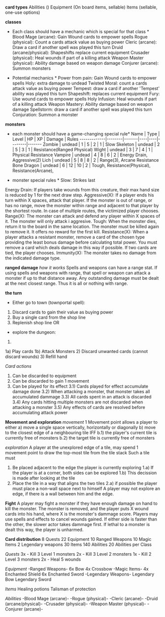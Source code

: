 **card types**
Abilities ()
Equipment (On board items, sellable)
Items (sellable, one-use options)

**classes**
* Each class should have a mechanic which is special for that class *
Blood Mage (arcane): Gain Wound cards to empower spells
Rogue (physical): Count a cards attack value as buying power
Cleric (arcane): Draw a card if another spell was played this turn
Druid (arcane/physical): Shapeshifts replace current equipment
Crusader (physical): Heal wounds if part of a killing attack
Weapon Master (physical): Ability damage based on weapon damage
Conjurer (arcane): Summon monsters

* Potential mechanics *
Power from pain: Gain Wound cards to empower spells
Holy: extra damage to undead
Twisted Moral: count a cards attack value as buying power
Tempest: draw a card if another 'Tempest' ability was played this turn
Shapeshift: replaces current equipment
Fury: Use wound cards to empower spells
Holy Infusion: Heal wounds if part of a killing attack
Weapon Mastery: Ability damage based on weapon damage
Spellstorm: draw a card if another spell was played this turn
Conjuration: Summon a monster

**monsters**
* each monster should have a game-changing special rule*
 Name         | Type   | Level | HP | XP | Damage | Rules
 -------------|--------|-------|----|----|--------|-------
 Zombie       | undead | 1     | 5  | 2  | 1      | Slow
 Skeleton     | undead | 2     | 5  | 3  | 1      | Resistance(Ranged Physical)
 Wight        | undead | 3     | 7  | 4  | 1      | Physical Resistance
 Vampire      | undead | 4     | 8  | 6  | 2      | Energy Drain, Aggressive(2)
 Lich         | undead | 5     | 8  | 8  | 2      | Range(3), Arcane Resistance
 Bone Dragon  | undead | 6     | 12 | 10 | 2      | Tough, Resistance(Physical), Resistance(Arcane), 
 
 * monster special rules *
 Slow: Strikes last
 
 Energy Drain: If players take wounds from this creature, their max hand size is reduced by 1 for the next draw step.
 Aggressive(X): If a player ends his turn within X spaces, attack that player. If the monster is out of range, or has no range, move the monster
	within range and adjacent to that player by the shortest route. In case of multiple routes, the victimized player chooses.
 Range(X): The monster can attack and defend any player within X spaces of it. The monster will only attack i aggresive.
 Tough: When the monster dies, return it to the board in the same location. The monster must be killed again to remove it.
	It offers no reward for the first kill.
 Resistance(X): When a player attacks a resistant monster, remove a card of the chosen type providing the least bonus damage before calculating total power.
	You must remove a card which deals damage in this way if possible. If two cards are tied, the player chooses.
 Immunity(X): The monster takes no damage from the indicated damage type.
 
 
**ranged damage**
*how it works*
Spells and weapons can have a range stat.
If using spells and weapons with range, that spell or weapon can attack a monster if up to that distance away.
Any outstanding damage must be dealt at the next closest range.
Thus it is all or nothing with range.

**the turn**
- Either go to town (townportal spell):
1) Discard cards to gain their value as buying power
2) Buy a single card from the shop line
3) Replenish shop line
OR
- explore the dungeon:
1) <repeat as desired>
1a) Play cards
1b) Attack Monsters
2) Discard unwanted cards (cannot discard wounds)
3) Refill hand

*Card actions*
1) Can be discarded to equipment
2) Can be discarded to gain 1 movement
3) Can be played for its effect
3.1) Cards played for effect accumulate damage done
3.2) When attacking a monster, that monster takes all accumulated dammage
3.3) All cards spent in an attack is discarded
3.4) Any cards hitting multiple monsters are not discarded when attacking a monster
3.5) Any effects of cards are resolved before accumulating attack power

**Movement and exploration**
*movement*
1 Movement point allows a player to either
a) move a single space vertically, horizontally or diagonally
b) move to the closest edge of a neighbouring tile IFF
b.1) the player's current tile is currently free of monsters
b.2) the target tile is currently free of monsters

*exploration*
A player at the unexplored edge of a tile, may spend 1 movement point to draw the top-most tile from the tile stack
Such a tile must
1) Be placed adjacent to the edge the player is currently exploring
1.a) If the player is at a corner, both sides can be explored
1.b) This decission is made after looking at the tile
2) Place the tile in a way that aligns the two tiles
2.a) if possible the player must place a non-wall space next to himself
A player may not explore an edge, if there is a wall between him and the edge.

**Fight**
A player may fight a monster if they have enough damage on hand to kill the monster.
The monster is removed, and the player puts X wound cards into his hand, where X is the monster's dammage score.
Players may use spells and effects to cancel wounds gained.
If either side is faster than the other, the slower actor takes dammage first. If lethal to a monster is dealt this way, the player is unharmed.




**Card distribution**
8 Quests
22 Equipment
	10 Ranged Weapons
	10 Magic Items
	2 Legendary weapons
30 Items
140 Abilities
	20 Abilities per Class

*Quests*
3x - Kill 3 Level 1 monsters
2x - Kill 3 Level 2 monsters
1x - Kill 2 Level 3 monsters
2x - Heal 5 wounds

*Equipment*
-Ranged Weapons-
6x Bow
4x Crossbow
-Magic Items-
4x Enchanted Shield
6x Enchanted Sword
-Legendary Weapons-
Legendary Bow
Legendary Sword

*Items*
Healing potions
Talisman of protection


*Abilities*
-Blood Mage (arcane)-
-Rogue (physical)-
-Cleric (arcane)-
-Druid (arcane/physical)-
-Crusader (physical)-
-Weapon Master (physical)-
-Conjurer (arcane)-














